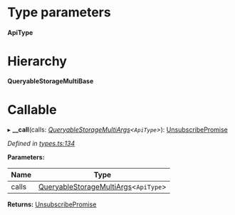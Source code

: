 

# Type parameters
#### ApiType 
# Hierarchy

**QueryableStorageMultiBase**

# Callable
▸ **__call**(calls: *[QueryableStorageMultiArgs](../modules/_types_.md#queryablestoragemultiargs)<`ApiType`>*): [UnsubscribePromise](../modules/_types_.md#unsubscribepromise)

*Defined in [types.ts:134](https://github.com/polkadot-js/api/blob/0d12b08/packages/api/src/types.ts#L134)*

**Parameters:**

| Name | Type |
| ------ | ------ |
| calls | [QueryableStorageMultiArgs](../modules/_types_.md#queryablestoragemultiargs)<`ApiType`> |

**Returns:** [UnsubscribePromise](../modules/_types_.md#unsubscribepromise)

